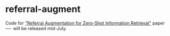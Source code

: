 # referral-augment

Code for ["Referral Augmentation for Zero-Shot Information Retrieval"](https://arxiv.org/abs/2305.15098) paper —- will be released mid-July.

